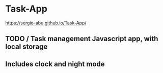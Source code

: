 # Task-App
https://sergio-abu.github.io/Task-App/
## TODO / Task management Javascript app, with local storage
## Includes clock and night mode 
